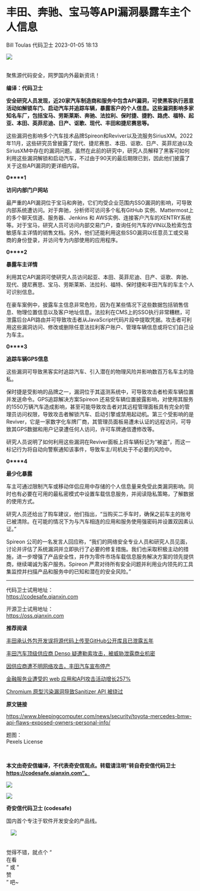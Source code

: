 #  丰田、奔驰、宝马等API漏洞暴露车主个人信息   
Bill Toulas  代码卫士   2023-01-05 18:13  
  
![](https://mmbiz.qpic.cn/mmbiz_gif/Az5ZsrEic9ot90z9etZLlU7OTaPOdibteeibJMMmbwc29aJlDOmUicibIRoLdcuEQjtHQ2qjVtZBt0M5eVbYoQzlHiaw/640?wx_fmt=gif "")  
  
   
聚焦源代码安全，网罗国内外最新资讯！  
  
**编译：代码卫士**  
  
**安全研究人员发现，近20家汽车制造商和服务中包含API漏洞，可使黑客执行恶意活动如解锁车门、启动汽车并追踪车辆，暴露客户的个人信息。这些漏洞影响多家知名车厂，包括宝马、劳斯莱斯、奔驰、法拉利、保时捷、捷豹、路虎、福特、起亚、本田、英菲尼迪、日产、讴歌、现代、丰田和捷尼赛思等。**  
  
  
  
这些漏洞也影响多个汽车技术品牌Spireon和Reviver以及流服务SiriusXM。2022年11月，这些研究员曾披露了现代、捷尼赛思、本田、讴歌、日产、英菲尼迪以及SiriusXM中存在的漏洞问题。虽然在此前的研究中，研究人员解释了黑客可如何利用这些漏洞解锁和启动汽车，不过由于90天的最后期限已到，因此他们披露了关于这些API漏洞的更详细内容。  
  
  
**0****1**  
  
**访问内部门户网站**  
  
  
最严重的API漏洞位于宝马和奔驰，它们均受企业范围内SSO漏洞的影响，可导致内部系统遭访问。对于奔驰，分析师可访问多个私有GitHub 实例、Mattermost上的多个聊天信道、服务器、Jenkins 和 AWS实例、连接客户汽车的XENTRY系统等。对于宝马，研究人员可访问内部交易门户，查询任何汽车的VIN以及检索包含敏感车主详情的销售文档。另外，他们还能利用这些SSO漏洞以任意员工或交易商的身份登录，并访问专为内部使用的应用程序。  
  
  
**0****2**  
  
**暴露车主详情**  
  
  
利用其它API漏洞可使研究人员访问起亚、本田、英菲尼迪、日产、讴歌、奔驰、现代、捷尼赛思、宝马、劳斯莱斯、法拉利、福特、保时捷和丰田汽车的车主个人可识别信息。  
  
在豪车案例中，披露车主信息非常危险，因为在某些情况下这些数据包括销售信息、物理位置信息以及客户地址信息。法拉利在CMS上的SSO执行非常糟糕，可泄露后台API路由并可导致攻击者从JavaScript代码片段中提取凭据。攻击者可利用这些漏洞访问、修改或删除任意法拉利客户账户、管理车辆信息或将它们自己设为车主。  
  
  
**0****3**  
  
**追踪车辆GPS信息**  
  
  
这些漏洞可导致黑客实时追踪汽车、引入潜在的物理风险并影响数百万名车主的隐私。  
  
保时捷是受影响的品牌之一，漏洞位于其遥测系统中，可导致攻击者检索车辆位置并发送命令。GPS追踪解决方案Spireon 还易受车辆位置披露影响，对使用其服务的1550万辆汽车造成影响，甚至可能导致攻击者对其远程管理面板具有完全的管理员访问权限，导致攻击者解锁汽车、启动引擎或禁用起动机。第三个受影响的是Reviver，它是一家数字化车牌厂商，其管理员面板易遭未认证的远程访问，可导致其GPS数据和用户记录遭任何人访问，许可车牌通信遭修改等。  
  
研究人员说明了如何利用这些漏洞在Reviver面板上将车辆标记为“被盗”，而这一标记行为将自动向警察通知该事件，导致车主/司机处于不必要的风险中。  
  
  
**0****4**  
  
**最少化暴露**  
  
  
车主可通过限制汽车或移动伴侣应用中存储的个人信息量来免受此类漏洞影响。同时也有必要在可用的最私密模式中设置车载信息服务，并阅读隐私策略，了解数据的使用方式。  
  
研究人员还给出了购车建议，他们指出，“当购买二手车时，确保之前车主的账号已被清除。在可能的情况下为与汽车相连的应用和服务使用强密码并设置双因素认证。”  
  
Spireon 公司的一名发言人回应称，“我们的网络安全专业人员和研究人员见面，讨论并评估了系统漏洞并立即执行了必要的修复措施。我们也采取积极主动的措施，进一步增强了产品安全性，并作为零件市场车载信息服务解决方案的领先提供商，继续竭诚为客户服务。Spireon 严肃对待所有安全问题并利用业内领先的工具集监控并扫描产品和服务中的已知和潜在的安全风险。”  
  
****  
代码卫士试用地址：  
https://codesafe.qianxin.com  
  
开源卫士试用地址：  
https://oss.qianxin.com  
  
  
  
  
  
  
  
  
  
  
  
  
**推荐阅读**  
  
[丰田承认外包开发误将源代码上传至GitHub公开库且已泄露五年](http://mp.weixin.qq.com/s?__biz=MzI2NTg4OTc5Nw==&mid=2247514172&idx=2&sn=0fb1816d6e9903c2ce310381d6841a3f&chksm=ea948956dde30040ff072e904e012909ec0b339d074b71c629fb5e6f7749a9af196f5cda19fd&scene=21#wechat_redirect)  
  
  
[丰田汽车顶级供应商 Denso 疑遭勒索攻击，被威胁泄露商业机密](http://mp.weixin.qq.com/s?__biz=MzI2NTg4OTc5Nw==&mid=2247510883&idx=1&sn=a3a7de413f3ddebaea440dbbd3c14870&chksm=ea949a09dde3131f99ad55605d1d77058e166be0b3fdacf7d0a6765ba464d5d46e9efb6c99bd&scene=21#wechat_redirect)  
  
  
[因供应商遭不明网络攻击，丰田汽车宣布停产](http://mp.weixin.qq.com/s?__biz=MzI2NTg4OTc5Nw==&mid=2247510707&idx=1&sn=66432bea8eda7ad73db1a0406b5f3c31&chksm=ea949bd9dde312cfdc46f04b0dcafcfdeb0a2022bc179af8a2483ab6ffe1b13231b2e9791bc5&scene=21#wechat_redirect)  
  
  
[金融服务业遭受的 web 应用和API攻击活动增长257%](http://mp.weixin.qq.com/s?__biz=MzI2NTg4OTc5Nw==&mid=2247514824&idx=2&sn=c6d8e281f203f65df2bf6fd6e305246b&chksm=ea948ba2dde302b49f7a2d3b916af7bdde8e62730c4479a72e8c7a041088d4013c99507dfb84&scene=21#wechat_redirect)  
  
  
[Chromium 原型污染漏洞导致Sanitizer API 被绕过](http://mp.weixin.qq.com/s?__biz=MzI2NTg4OTc5Nw==&mid=2247514074&idx=2&sn=69d12874944c58027b021bc2110113e1&chksm=ea9486b0dde30fa679fa1c66c7721ecea6485a6a51d6238c008ca0a4d85e28eb1181d83d6e7d&scene=21#wechat_redirect)  
  
  
  
  
**原文链接**  
  
https://www.bleepingcomputer.com/news/security/toyota-mercedes-bmw-api-flaws-exposed-owners-personal-info/  
  
  
题图：  
Pexels License  
  
‍  
  
  
  
**本文由奇安信编译，不代表奇安信观点。转载请注明“转自奇安信代码卫士 https://codesafe.qianxin.com”。**  
  
  
  
  
![](https://mmbiz.qpic.cn/mmbiz_jpg/oBANLWYScMSf7nNLWrJL6dkJp7RB8Kl4zxU9ibnQjuvo4VoZ5ic9Q91K3WshWzqEybcroVEOQpgYfx1uYgwJhlFQ/640?wx_fmt=jpeg "")  
  
![](https://mmbiz.qpic.cn/mmbiz_jpg/oBANLWYScMSN5sfviaCuvYQccJZlrr64sRlvcbdWjDic9mPQ8mBBFDCKP6VibiaNE1kDVuoIOiaIVRoTjSsSftGC8gw/640?wx_fmt=jpeg "")  
  
**奇安信代码卫士 (codesafe)**  
  
国内首个专注于软件开发安全的产品线。  
  
   ![](https://mmbiz.qpic.cn/mmbiz_gif/oBANLWYScMQ5iciaeKS21icDIWSVd0M9zEhicFK0rbCJOrgpc09iaH6nvqvsIdckDfxH2K4tu9CvPJgSf7XhGHJwVyQ/640?wx_fmt=gif "")  
  
   
觉得不错，就点个 “  
在看  
” 或 "  
赞  
” 吧~  
  
